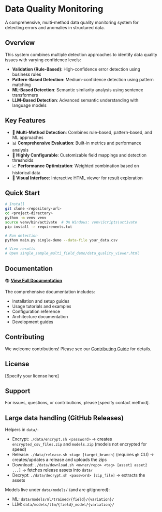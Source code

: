 # Data Quality Monitoring

A comprehensive, multi-method data quality monitoring system for detecting errors and anomalies in structured data.

## Overview

This system combines multiple detection approaches to identify data quality issues with varying confidence levels:

- **Validation (Rule-Based)**: High-confidence error detection using business rules
- **Pattern-Based Detection**: Medium-confidence detection using pattern matching
- **ML-Based Detection**: Semantic similarity analysis using sentence transformers
- **LLM-Based Detection**: Advanced semantic understanding with language models

## Key Features

- 🎯 **Multi-Method Detection**: Combines rule-based, pattern-based, and ML approaches
- 📊 **Comprehensive Evaluation**: Built-in metrics and performance analysis
- 🔧 **Highly Configurable**: Customizable field mappings and detection thresholds
- 📈 **Performance Optimization**: Weighted combination based on historical data
- 📱 **Visual Interface**: Interactive HTML viewer for result exploration

## Quick Start

```bash
# Install
git clone <repository-url>
cd <project-directory>
python -m venv venv
source venv/bin/activate  # On Windows: venv\Scripts\activate
pip install -r requirements.txt

# Run detection
python main.py single-demo --data-file your_data.csv

# View results
# Open single_sample_multi_field_demo/data_quality_viewer.html
```

## Documentation

📚 **[View Full Documentation](docs/)**

The comprehensive documentation includes:
- Installation and setup guides
- Usage tutorials and examples
- Configuration reference
- Architecture documentation
- Development guides

## Contributing

We welcome contributions! Please see our [Contributing Guide](docs/development/contributing.md) for details.

## License

[Specify your license here]

## Support

For issues, questions, or contributions, please [specify contact method].

## Large data handling (GitHub Releases)

Helpers in `data/`:
- Encrypt: `./data/encrypt.sh <password>` → creates `encrypted_csv_files.zip` and `models.zip` (models not encrypted for speed)
- Release: `./data/release.sh <tag> [target_branch]` (requires `gh` CLI) → creates/updates a release and uploads the zips
- Download: `./data/download.sh <owner/repo> <tag> [asset1 asset2 ...]` → fetches release assets into `data/`
- Decrypt: `./data/decrypt.sh <password> [zip_file]` → extracts the assets

Models live under `data/models/` (and are gitignored):
- ML: `data/models/ml/trained/{field}/{variation}/`
- LLM: `data/models/llm/{field}_model/{variation}/`